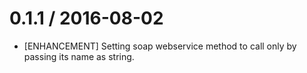 0.1.1 / 2016-08-02
=================
* [ENHANCEMENT] Setting soap webservice method to call only by passing its name as string.
